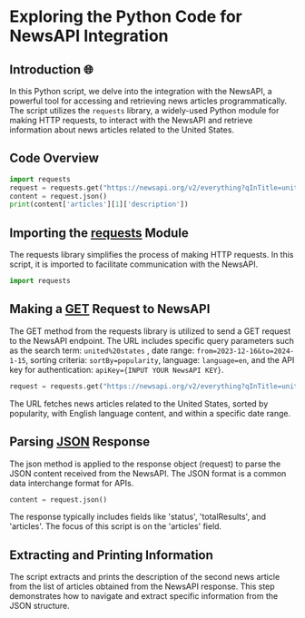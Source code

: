 # Exploring the Python Code for NewsAPI Integration

## Introduction 🌐

In this Python script, we delve into the integration with the NewsAPI, a powerful tool for accessing and retrieving news articles programmatically. The script utilizes the `requests` library, a widely-used Python module for making HTTP requests, to interact with the NewsAPI and retrieve information about news articles related to the United States.

## Code Overview

```python
import requests
request = requests.get("https://newsapi.org/v2/everything?qInTitle=united%20states&from=2023-12-16&to=2024-1-15&sortBy=popularity&language=en&apiKey={INPUT YOUR NewsAPI KEY}")
content = request.json()
print(content['articles'][1]['description'])
```
## Importing the [requests](https://en.wikipedia.org/wiki/Requests_(software)) Module

The requests library simplifies the process of making HTTP requests. In this script, it is imported to facilitate communication with the NewsAPI.
```python
import requests
```
## Making a [GET](https://developer.mozilla.org/en-US/docs/Web/HTTP/Methods/GET) Request to NewsAPI

The GET method from the requests library is utilized to send a GET request to the NewsAPI endpoint. The URL includes specific query parameters such as the search term: `united%20states` , date range: `from=2023-12-16&to=2024-1-15`, sorting criteria: `sortBy=popularity`, language: `language=en`, and the API key for authentication: `apiKey={INPUT YOUR NewsAPI KEY}`.

```python
request = requests.get("https://newsapi.org/v2/everything?qInTitle=united%20states&from=2023-12-16&to=2024-1-15&sortBy=popularity&language=en&apiKey={INPUT YOUR NewsAPI KEY}")
```

The URL fetches news articles related to the United States, sorted by popularity, with English language content, and within a specific date range.

## Parsing [JSON](https://en.wikipedia.org/wiki/JSON) Response
The json method is applied to the response object (request) to parse the JSON content received from the NewsAPI. The JSON format is a common data interchange format for APIs.

```python
content = request.json()
```
The response typically includes fields like 'status', 'totalResults', and 'articles'. The focus of this script is on the 'articles' field.

## Extracting and Printing Information
The script extracts and prints the description of the second news article from the list of articles obtained from the NewsAPI response. This step demonstrates how to navigate and extract specific information from the JSON structure.



